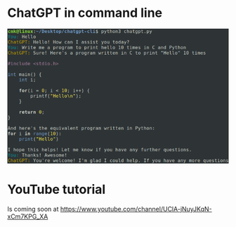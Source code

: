 # ChatGPT in command line
![IMAGE ALT TEXT HERE](https://raw.githubusercontent.com/maksimKorzh/chatgpt-cli/main/chatgpt-cli.png)

# YouTube tutorial
Is coming soon at https://www.youtube.com/channel/UClA-jNuyJKqN-xCm7KPG_XA